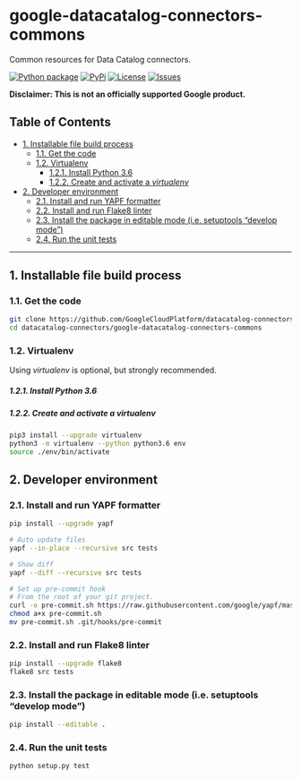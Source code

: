 # google-datacatalog-connectors-commons

Common resources for Data Catalog connectors.

[![Python package][1]][1] [![PyPi][2]][3] [![License][4]][4] [![Issues][5]][6]

**Disclaimer: This is not an officially supported Google product.**

<!--
  ⚠️ DO NOT UPDATE THE TABLE OF CONTENTS MANUALLY ️️⚠️
  run `npx markdown-toc -i README.md`.

  Please stick to 80-character line wraps as much as you can.
-->

## Table of Contents

<!-- toc -->

- [1. Installable file build process](#1-installable-file-build-process)
  * [1.1. Get the code](#11-get-the-code)
  * [1.2. Virtualenv](#12-virtualenv)
      - [1.2.1. Install Python 3.6](#121-install-python-36)
      - [1.2.2. Create and activate a *virtualenv*](#122-create-and-activate-a-virtualenv)
- [2. Developer environment](#2-developer-environment)
  * [2.1. Install and run YAPF formatter](#21-install-and-run-yapf-formatter)
  * [2.2. Install and run Flake8 linter](#22-install-and-run-flake8-linter)
  * [2.3. Install the package in editable mode (i.e. setuptools “develop mode”)](#23-install-the-package-in-editable-mode-ie-setuptools-develop-mode)
  * [2.4. Run the unit tests](#24-run-the-unit-tests)

<!-- tocstop -->

-----

## 1. Installable file build process

### 1.1. Get the code

````bash
git clone https://github.com/GoogleCloudPlatform/datacatalog-connectors
cd datacatalog-connectors/google-datacatalog-connectors-commons
````

### 1.2. Virtualenv

Using *virtualenv* is optional, but strongly recommended.

##### 1.2.1. Install Python 3.6

##### 1.2.2. Create and activate a *virtualenv*

```bash
pip3 install --upgrade virtualenv
python3 -m virtualenv --python python3.6 env
source ./env/bin/activate
```

## 2. Developer environment

### 2.1. Install and run YAPF formatter

```bash
pip install --upgrade yapf

# Auto update files
yapf --in-place --recursive src tests

# Show diff
yapf --diff --recursive src tests

# Set up pre-commit hook
# From the root of your git project.
curl -o pre-commit.sh https://raw.githubusercontent.com/google/yapf/master/plugins/pre-commit.sh
chmod a+x pre-commit.sh
mv pre-commit.sh .git/hooks/pre-commit
```

### 2.2. Install and run Flake8 linter

```bash
pip install --upgrade flake8
flake8 src tests
```

### 2.3. Install the package in editable mode (i.e. setuptools “develop mode”)

```bash
pip install --editable .
```

### 2.4. Run the unit tests

```bash
python setup.py test
```

[1]: https://github.com/GoogleCloudPlatform/datacatalog-connectors/workflows/Python%20package/badge.svg?branch=master
[2]: https://img.shields.io/pypi/v/google-datacatalog-connectors-commons.svg
[3]: https://pypi.org/project/google-datacatalog-connectors-commons/
[4]: https://img.shields.io/github/license/GoogleCloudPlatform/datacatalog-connectors.svg
[5]: https://img.shields.io/github/issues/GoogleCloudPlatform/datacatalog-connectors.svg
[6]: https://github.com/GoogleCloudPlatform/datacatalog-connectors/issues
